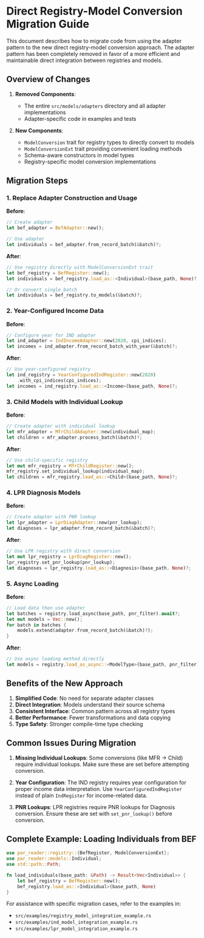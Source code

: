 # Direct Registry-Model Conversion Migration Guide

This document describes how to migrate code from using the adapter pattern to the new direct registry-model conversion approach. The adapter pattern has been completely removed in favor of a more efficient and maintainable direct integration between registries and models.

## Overview of Changes

1. **Removed Components**:
   - The entire `src/models/adapters` directory and all adapter implementations
   - Adapter-specific code in examples and tests

2. **New Components**:
   - `ModelConversion` trait for registry types to directly convert to models
   - `ModelConversionExt` trait providing convenient loading methods
   - Schema-aware constructors in model types
   - Registry-specific model conversion implementations

## Migration Steps

### 1. Replace Adapter Construction and Usage

**Before**:
```rust
// Create adapter
let bef_adapter = BefAdapter::new();

// Use adapter
let individuals = bef_adapter.from_record_batch(&batch)?;
```

**After**:
```rust
// Use registry directly with ModelConversionExt trait
let bef_registry = BefRegister::new();
let individuals = bef_registry.load_as::<Individual>(base_path, None)?;

// Or convert single batch
let individuals = bef_registry.to_models(&batch)?;
```

### 2. Year-Configured Income Data

**Before**:
```rust
// Configure year for IND adapter
let ind_adapter = IndIncomeAdapter::new(2020, cpi_indices);
let incomes = ind_adapter.from_record_batch_with_year(&batch)?;
```

**After**:
```rust
// Use year-configured registry
let ind_registry = YearConfiguredIndRegister::new(2020)
    .with_cpi_indices(cpi_indices);
let incomes = ind_registry.load_as::<Income>(base_path, None)?;
```

### 3. Child Models with Individual Lookup

**Before**:
```rust
// Create adapter with individual lookup
let mfr_adapter = MfrChildAdapter::new(individual_map);
let children = mfr_adapter.process_batch(&batch)?;
```

**After**:
```rust
// Use child-specific registry
let mut mfr_registry = MfrChildRegister::new();
mfr_registry.set_individual_lookup(individual_map);
let children = mfr_registry.load_as::<Child>(base_path, None)?;
```

### 4. LPR Diagnosis Models

**Before**:
```rust
// Create adapter with PNR lookup
let lpr_adapter = LprDiagAdapter::new(pnr_lookup);
let diagnoses = lpr_adapter.from_record_batch(&batch)?;
```

**After**:
```rust
// Use LPR registry with direct conversion
let mut lpr_registry = LprDiagRegister::new();
lpr_registry.set_pnr_lookup(pnr_lookup);
let diagnoses = lpr_registry.load_as::<Diagnosis>(base_path, None)?;
```

### 5. Async Loading

**Before**:
```rust
// Load data then use adapter
let batches = registry.load_async(base_path, pnr_filter).await?;
let mut models = Vec::new();
for batch in batches {
    models.extend(adapter.from_record_batch(&batch)?);
}
```

**After**:
```rust
// Use async loading method directly
let models = registry.load_as_async::<ModelType>(base_path, pnr_filter).await?;
```

## Benefits of the New Approach

1. **Simplified Code**: No need for separate adapter classes
2. **Direct Integration**: Models understand their source schema
3. **Consistent Interface**: Common pattern across all registry types
4. **Better Performance**: Fewer transformations and data copying
5. **Type Safety**: Stronger compile-time type checking

## Common Issues During Migration

1. **Missing Individual Lookups**: Some conversions (like MFR → Child) require individual lookups. Make sure these are set before attempting conversion.

2. **Year Configuration**: The IND registry requires year configuration for proper income data interpretation. Use `YearConfiguredIndRegister` instead of plain `IndRegister` for income-related data.

3. **PNR Lookups**: LPR registries require PNR lookups for Diagnosis conversion. Ensure these are set with `set_pnr_lookup()` before conversion.

## Complete Example: Loading Individuals from BEF

```rust
use par_reader::registry::{BefRegister, ModelConversionExt};
use par_reader::models::Individual;
use std::path::Path;

fn load_individuals(base_path: &Path) -> Result<Vec<Individual>> {
    let bef_registry = BefRegister::new();
    bef_registry.load_as::<Individual>(base_path, None)
}
```

For assistance with specific migration cases, refer to the examples in:
- `src/examples/registry_model_integration_example.rs`
- `src/examples/ind_model_integration_example.rs`
- `src/examples/lpr_model_integration_example.rs`